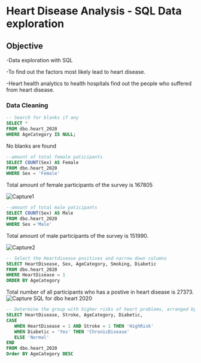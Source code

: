 # Heart Disease Analysis - SQL Data exploration


## Objective 

-Data exploration with SQL

-To find out the factors most likely lead to heart disease.  

-Heart health analytics to health hospitals find out the people who suffered from heart disease.  


### Data Cleaning 

```sql
-- Search for blanks if any
SELECT *
FROM dbo.heart_2020
WHERE AgeCategory IS NULL;
```
No blanks are found



```sql
--amount of total female paticipants
SELECT COUNT(Sex) AS Female 
FROM dbo.heart_2020 
WHERE Sex = 'Female'
```

Total amount of female participants of the survey is 167805

![Capture1](https://github.com/Yuanlli/Heart-Disease-Analysis/assets/35889216/298dab97-2ed3-4cd6-a935-63c5df4e9a3b)



```sql
--amount of total male paticipants
SELECT COUNT(Sex) AS Male
FROM dbo.heart_2020
WHERE Sex ='Male'
```
Total amount of male participants of the survey is 151990.

![Capture2](https://github.com/Yuanlli/Heart-Disease-Analysis/assets/35889216/c6fc43b2-1dc1-440e-bc3c-06b8189fb3e6)


```sql
-- Select the Heartdisease positives and narrow down columns 
SELECT HeartDisease, Sex, AgeCategory, Smoking, Diabetic 
FROM dbo.heart_2020 
WHERE HeartDisease = 1 
ORDER BY AgeCategory
```
Total number of all participants who has a postive in heart disease is 27373.
![Capture SQL for dbo heart 2020](https://github.com/Yuanlli/Heart-Disease-Analysis/assets/35889216/f99c038a-42bc-43b0-90b8-f0df32451866)



```sql
-- Determine the group with higher risks of heart problems, arranged by older age
SELECT HeartDisease, Stroke, AgeCategory, Diabetic,
CASE
   WHEN HeartDisease = 1 AND Stroke = 1 THEN 'HighRisk'
   WHEN Diabetic = 'Yes' THEN 'ChronicDisease'
   ELSE 'Normal'
END
FROM dbo.heart_2020
Order BY AgeCategory DESC
```
